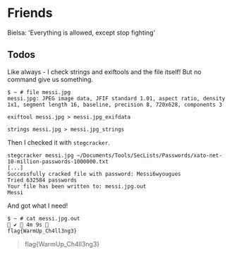 # Friends
Bielsa: 'Everything is allowed, except stop fighting'

## Todos

Like always - I check strings and exiftools and the file itself!
But no command give us something.

```shell
$ ~ # file messi.jpg 
messi.jpg: JPEG image data, JFIF standard 1.01, aspect ratio, density 1x1, segment length 16, baseline, precision 8, 720x628, components 3

exiftool messi.jpg > messi.jpg_exifdata

strings messi.jpg > messi.jpg_strings
```

Then I checked it with `stegcracker`.
```shell
stegcracker messi.jpg ~/Documents/Tools/SecLists/Passwords/xato-net-10-million-passwords-1000000.txt
[...]
Successfully cracked file with password: Messi6wyougues
Tried 632584 passwords
Your file has been written to: messi.jpg.out
Messi
```
And got what I need!

```shell
$ ~ # cat messi.jpg.out                                                                                                                    ✔  4m 9s  
flag{WarmUp_Ch4ll3ng3}
```

> flag{WarmUp_Ch4ll3ng3}
